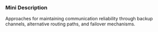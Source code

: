 ### Mini Description

Approaches for maintaining communication reliability through backup channels, alternative routing paths, and failover mechanisms.
